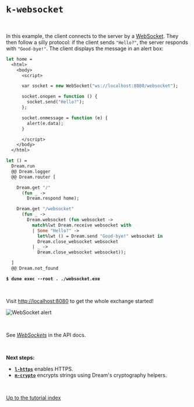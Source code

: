 # `k-websocket`

<br>

In this example, the client connects to the server by a
[WebSocket](https://aantron.github.io/dream/#websockets). They then follow a
silly protocol: if the client sends `"Hello?"`, the server responds with
`"Good-bye!"`. The client displays the message in an alert box:

```ocaml
let home =
  <html>
    <body>
      <script>

      var socket = new WebSocket("ws://localhost:8080/websocket");

      socket.onopen = function () {
        socket.send("Hello?");
      };

      socket.onmessage = function (e) {
        alert(e.data);
      }

      </script>
    </body>
  </html>

let () =
  Dream.run
  @@ Dream.logger
  @@ Dream.router [

    Dream.get "/"
      (fun _ ->
        Dream.respond home);

    Dream.get "/websocket"
      (fun _ ->
        Dream.websocket (fun websocket ->
          match%lwt Dream.receive websocket with
          | Some "Hello?" ->
            let%lwt () = Dream.send "Good-bye!" websocket in
            Dream.close_websocket websocket
          | _ ->
            Dream.close_websocket websocket));

  ]
  @@ Dream.not_found
```

<pre><code><b>$ dune exec --root . ./websocket.exe</b></code></pre>

<br>

Visit [http://localhost:8080](http://localhost:8080) to get the whole exchange
started!

![WebSocket alert](https://raw.githubusercontent.com/aantron/dream/master/docs/asset/websocket.png)

<br>

See [*WebSockets*](https://aantron.github.io/dream/#websockets) in the API docs.

<br>

**Next steps:**

- [**`l-https`**](../l-https#files) enables HTTPS.
- [**`m-crypto`**](../m-crypto#files) encrypts strings using Dream's
  cryptography helpers.

<br>

[Up to the tutorial index](../#readme)
